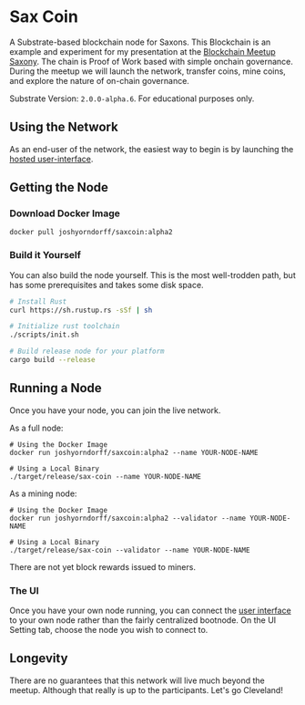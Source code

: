 # Sax Coin

A Substrate-based blockchain node for Saxons. This Blockchain is an example and experiment for my presentation at the [Blockchain Meetup Saxony](https://www.meetup.com/de-DE/BlockchainMeetupSaxony/events/269153470/). The chain is Proof of Work based with simple onchain governance. During the meetup we will launch the network, transfer coins, mine coins, and explore the nature of on-chain governance.

Substrate Version: `2.0.0-alpha.6`. For educational purposes only.

## Using the Network

As an end-user of the network, the easiest way to begin is by launching the [hosted user-interface](https://polkadot.js.org/apps?rpc=wss://saxony.bootnodes.net/node).


## Getting the Node

### Download Docker Image

```
docker pull joshyorndorff/saxcoin:alpha2
```

### Build it Yourself
You can also build the node yourself. This is the most well-trodden path, but has some prerequisites and takes some disk space.

```bash
# Install Rust
curl https://sh.rustup.rs -sSf | sh

# Initialize rust toolchain
./scripts/init.sh

# Build release node for your platform
cargo build --release
```

## Running a Node

Once you have your node, you can join the live network.

As a full node:
```
# Using the Docker Image
docker run joshyorndorff/saxcoin:alpha2 --name YOUR-NODE-NAME

# Using a Local Binary
./target/release/sax-coin --name YOUR-NODE-NAME
```

As a mining node:
```
# Using the Docker Image
docker run joshyorndorff/saxcoin:alpha2 --validator --name YOUR-NODE-NAME

# Using a Local Binary
./target/release/sax-coin --validator --name YOUR-NODE-NAME
```

There are not yet block rewards issued to miners.

### The UI

Once you have your own node running, you can connect the [user interface](https://polkadot.js.org/apps#settings) to your own node rather than the fairly centralized bootnode. On the UI Setting tab, choose the node you wish to connect to.

## Longevity

There are no guarantees that this network will live much beyond the meetup. Although that really is up to the participants. Let's go Cleveland!
